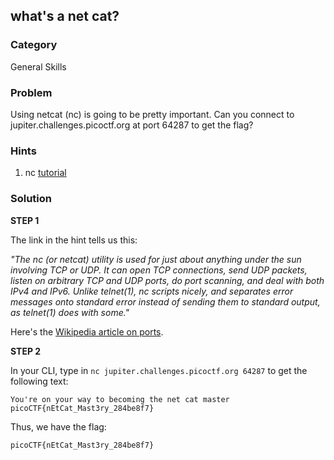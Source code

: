 ## what's a net cat?
### Category
General Skills
### Problem
Using netcat (nc) is going to be pretty important. Can you connect to jupiter.challenges.picoctf.org at port 64287 to get the flag?
### Hints
1) nc [tutorial](https://linux.die.net/man/1/nc)
### Solution

**STEP 1**

The link in the hint tells us this:

*"The nc (or netcat) utility is used for just about anything under the sun involving TCP or UDP. It can open TCP connections, send UDP packets, listen on arbitrary TCP and UDP ports, do port scanning, and deal with both IPv4 and IPv6. Unlike telnet(1), nc scripts nicely, and separates error messages onto standard error instead of sending them to standard output, as telnet(1) does with some."*

Here's the [Wikipedia article on ports](https://en.wikipedia.org/wiki/Port_(computer_networking)).

**STEP 2**

In your CLI, type in ```nc jupiter.challenges.picoctf.org 64287``` to get the following text:

```
You're on your way to becoming the net cat master
picoCTF{nEtCat_Mast3ry_284be8f7}
```

Thus, we have the flag:

```picoCTF{nEtCat_Mast3ry_284be8f7}```